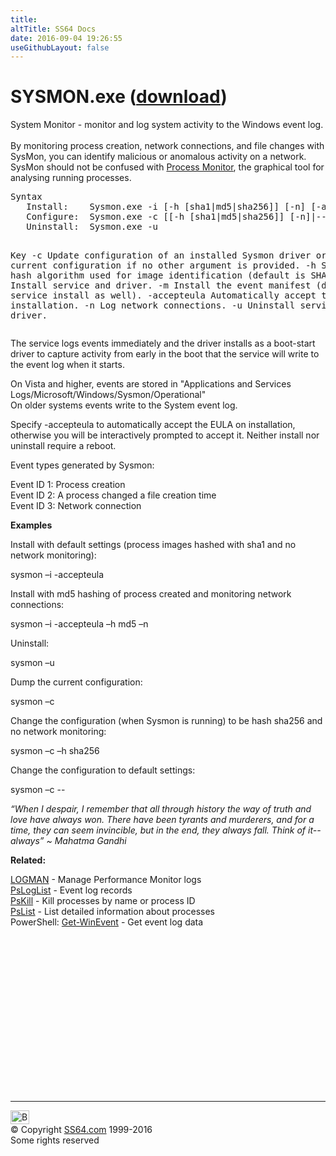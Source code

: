 ```yaml
---
title:
altTitle: SS64 Docs
date: 2016-09-04 19:26:55
useGithubLayout: false
---
```

<!-- #BeginLibraryItem "/Library/head_nt.lbi" --><!-- #EndLibraryItem --><h1>SYSMON.exe (<a href="http://technet.microsoft.com/en-us/sysinternals/dn798348">download</a>)</h1> 
<p>System Monitor - monitor and log system activity to the Windows event log.<br>
<br>
By monitoring process creation, network connections, and file changes with SysMon, you can identify malicious or anomalous activity on a network. SysMon should not be confused with <a href="http://technet.microsoft.com/en-gb/sysinternals/bb896645.aspx">Process Monitor</a>, the graphical tool for analysing running processes.</p>
<pre>Syntax
   Install:    Sysmon.exe -i [-h [sha1|md5|sha256]] [-n] [-accepteula]
   Configure:  Sysmon.exe -c [[-h [sha1|md5|sha256]] [-n]|--]
   Uninstall:  Sysmon.exe -u

Key
   -c  Update configuration of an installed Sysmon driver or dump the current
       configuration if no other argument is provided.
   -h  Specify the hash algorithm used for image identification (default is SHA1).
   -i  Install service and driver.
   -m  Install the event manifest (done on service install as well).
   -accepteula  Automatically accept the EULA on installation.
   -n  Log network connections.
   -u  Uninstall service and driver.</pre>
<p> The service logs events immediately and the driver installs as a boot-start driver to capture activity from early in the boot that the service will write to the event log when it starts. </p>
<p>On Vista and higher, events are stored in  "Applications and Services Logs/Microsoft/Windows/Sysmon/Operational" <br>
On older systems events write to the System event log. </p>
<p>Specify -accepteula to automatically accept the EULA on installation, otherwise you will be interactively prompted to accept it. Neither install nor uninstall require a reboot.</p>
<p> Event types generated by Sysmon:</p>
<p>Event ID 1: Process creation<br>
Event ID 2: A process changed a file creation time<br>
Event ID 3: Network connection</p>
<p><b>Examples</b></p>
<p>Install with default settings (process images hashed with sha1 and no network monitoring):</p>
<p class="code"> sysmon –i -accepteula</p>
<p>Install with md5 hashing of process created and monitoring network connections:</p>
<p class="code">sysmon –i -accepteula –h md5 –n </p>
<p>Uninstall:</p>
<p class="code">sysmon –u </p>
<p>Dump the current configuration:</p>
<p class="code"> sysmon –c </p>
<p>Change the configuration (when Sysmon is running) to be hash sha256 and no network monitoring:</p>
<p class="code">sysmon –c –h sha256 </p>
<p>Change the configuration to default settings:</p>
<p class="code">sysmon –c --</p>
<p class="quote"><i>“When I despair, I remember that all through history the way of truth and love have always won. There have been tyrants and murderers, and for a time, they can seem invincible, but in the end, they always fall. Think of it--always” ~ Mahatma Gandhi</i> </p>
<p><b>Related:</b></p>
<p><a href="logman.html">LOGMAN</a> - Manage Performance Monitor logs<br>
<a href="psloglist.html">PsLogList</a> - Event log records<br>
<a href="pskill.html">PsKill</a> - Kill processes by name or process ID <br>
<a href="pslist.html">PsList</a> - List detailed information about processes<br>
PowerShell: <a href="../ps/get-winevent.html">Get-WinEvent</a> - Get event log data </p><!-- #BeginLibraryItem "/Library/foot_nt.lbi" --><p>
<!-- windows300 -->
<ins class="adsbygoogle" style="display:inline-block;width:300px;height:250px" data-ad-client="ca-pub-6140977852749469" data-ad-slot="7649547908"></ins>
<script>
(adsbygoogle = window.adsbygoogle || []).push({});
</script></p>
<hr>
<div id="bl" class="footer"><a href="sysmon.html#"><img src="../images/top.png" width="30" height="22" alt="Back to the Top"></a></div>
<div id="br" class="footer, tagline">© Copyright <a href="../index.html">SS64.com</a> 1999-2016<br>
Some rights reserved</div><!-- #EndLibraryItem -->
